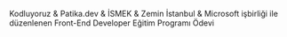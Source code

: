 Kodluyoruz & Patika.dev & İSMEK & Zemin İstanbul & Microsoft işbirliği ile düzenlenen Front-End Developer Eğitim Programı Ödevi
